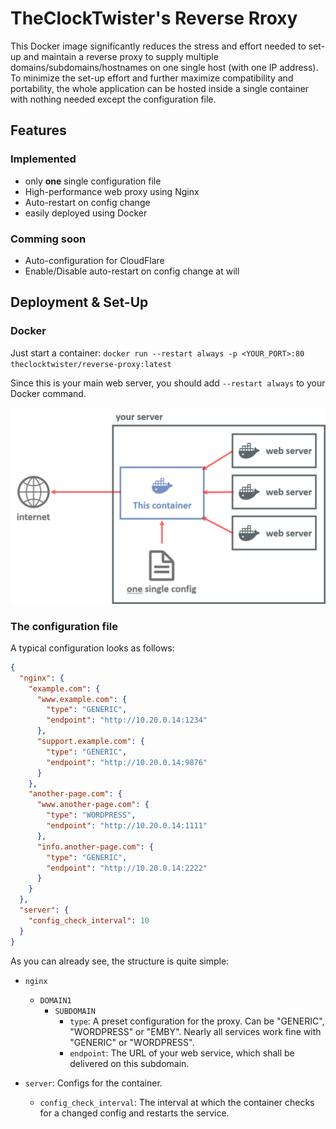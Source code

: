 # TheClockTwister's Reverse Rroxy

This Docker image significantly reduces the stress and effort needed to set-up
and maintain a reverse proxy to supply multiple domains/subdomains/hostnames 
on one single host (with one IP address). To minimize the set-up effort and 
further maximize compatibility and portability, the whole application can be 
hosted inside a single container with nothing needed except the configuration file.



## Features

### Implemented
- only __one__ single configuration file
- High-performance web proxy using Nginx
- Auto-restart on config change
- easily deployed using Docker

### Comming soon
- Auto-configuration for CloudFlare
- Enable/Disable auto-restart on config change at will

## Deployment & Set-Up
### Docker
Just start a container: `docker run --restart always -p <YOUR_PORT>:80 theclocktwister/reverse-proxy:latest`

Since this is your main web server, you should add `--restart always` to your Docker command.

![Deployment image](picture.png)

### The configuration file
A typical configuration looks as follows:
```json
{
  "nginx": {
    "example.com": {
      "www.example.com": {
        "type": "GENERIC",
        "endpoint": "http://10.20.0.14:1234"
      },
      "support.example.com": {
        "type": "GENERIC",
        "endpoint": "http://10.20.0.14:9876"
      }
    },
    "another-page.com": {
      "www.another-page.com": {
        "type": "WORDPRESS",
        "endpoint": "http://10.20.0.14:1111"
      },
      "info.another-page.com": {
        "type": "GENERIC",
        "endpoint": "http://10.20.0.14:2222"
      }
    }
  },
  "server": {
    "config_check_interval": 10
  }
}
```
As you can already see, the structure is quite simple:
- `nginx`
  - `DOMAIN1`
    - `SUBDOMAIN`
      - `type`: A preset configuration for the proxy. Can be "GENERIC", "WORDPRESS" or "EMBY". Nearly all services work fine with "GENERIC" or "WORDPRESS".
      - `endpoint`: The URL of your web service, which shall be delivered on this subdomain.

- `server`: Configs for the container.
  - `config_check_interval`: The interval at which the container checks for a changed config and restarts the service. 